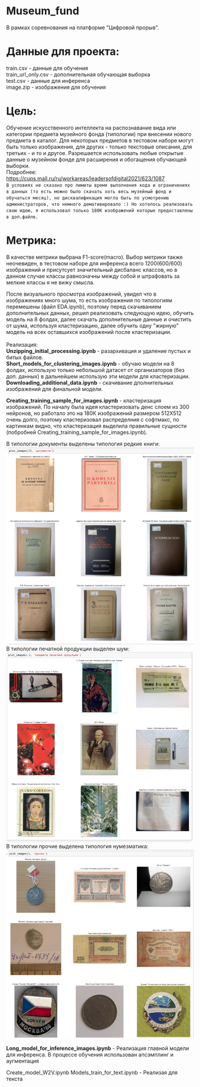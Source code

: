 # Museum_fund<br />
В рамках соревнования на платформе "Цифровой прорыв".<br/>

# Данные для проекта:<br/> 
train.csv - данные для обучения<br/> 
train_url_only.csv - дополнительная обучающая выборка<br/>
test.csv - данные для инференса<br/>
image.zip - изображения для обучения<br/>

# Цель:<br/>
Обучение искусственного интеллекта на распознавание вида или категории предмета музейного фонда (типологии) при внесении нового предмета в каталог. Для некоторых предметов в тестовом наборе могут быть только изображения, для других - только текстовые описания, для третьих - и то и другое. Разрешается использовать любые открытые данные о музейном фонде для расширения и обогащения обучающей выборки.<br/> 
Подробнее: https://cups.mail.ru/ru/workareas/leadersofdigital2021/623/1087<br/> 
`В условиях не сказано про лимиты время выполнения кода и ограничениях в данных (то есть можно было скачать хоть весь музейный фонд и обучаться месяц), но дисквалификация могла быть по усмотрению администраторов, что немного демативировало :) Но хотелось реализовать свою идею, я использовал только 180К изображений которые предоставлены в доп.файле.`<br/>
# Метрика: <br/>
В качестве метрики выбрана F1-score(macro). Выбор метрики также неочевиден, в тестовом наборе для инференса всего 1200(600/600) изображений и присутсует значительный дисбаланс классов, но в данном случае классы равнозначны между собой и штрафовать за мелкие классы я не вижу смысла.<br/>   

После визуального просмотра изображений, увидел что в изображениях много шума, то есть изображения по типологиям перемешены (файл EDA.ipynb), поэтому перед скачиванием дополнительных данных, решил реализовать следующую идею, обучить модель на 8 фолдах, далее скачать дополнительные данные и очистить от шума, используя кластеризацию, далее обучить одну "жирную" модель на всех оставшихся изображений после кластеризации.<br/>   
Реализация:<br/> 
**Unzipping_initial_processing.ipynb** - разархивация и удаление пустых и битых файлов.<br/> 
**Short_models_for_clustering_images.ipynb** - обучаю модели на 8 фолдах, использую только небольшой датасет от организаторов (без доп. данных) в дальнейшем использую эти модели для кластеризации.
**Downloading_additional_data.ipynb** - скачивание дполнительных изображений для финальной модели.

**Сreating_training_sample_for_images.ipynb** - кластеризация изображений. По началу была идея кластеризовать денс слоем из 300 нейронов, но работало это на 180К изображений размером 512Х512 очень долго, поэтому кластеризовал распределния с софтмакс, по картинкам видно, что кластеризация выделила правильные сущности (побробней Сreating_training_sample_for_images.ipynb).<br/> 

В типологии документы выделены типология редкие книги:<br/> 
![demo](https://github.com/chelmed/Museum_fund/blob/main/doc.png)<br/> 
В типологии печатной продукции выделен шум:<br/>
![demo](https://github.com/chelmed/Museum_fund/blob/main/print_prod.png)<br/> 
В типологии прочие выделена типология нумезматика:<br/>
![demo](https://github.com/chelmed/Museum_fund/blob/main/num.png)<br/>

**Long_model_for_inference_images.ipynb** - Реализация главной модели для инференса. В процессе обучения использован апсэмплинг и аугментация<br/>

Create_model_W2V.ipynb
Models_train_for_text.ipynb - Реализая для текста 



